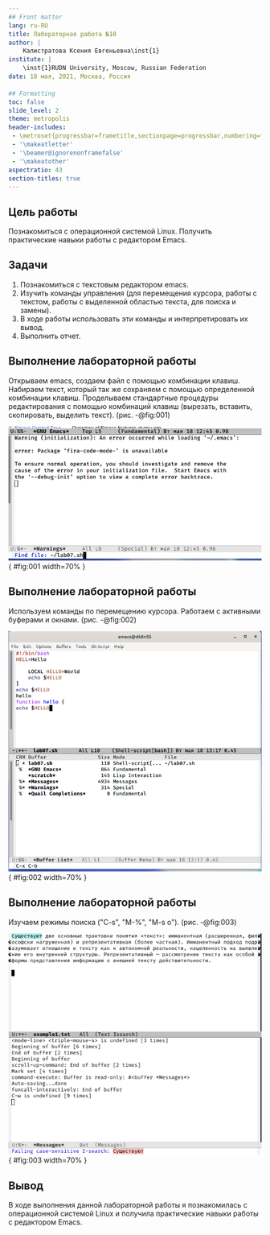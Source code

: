 ```yaml
---
## Front matter
lang: ru-RU
title: Лабораторная работа №10
author: |
	Калистратова Ксения Евгеньевна\inst{1}
institute: |
	\inst{1}RUDN University, Moscow, Russian Federation
date: 18 мая, 2021, Москва, Россия

## Formatting
toc: false
slide_level: 2
theme: metropolis
header-includes: 
 - \metroset{progressbar=frametitle,sectionpage=progressbar,numbering=fraction}
 - '\makeatletter'
 - '\beamer@ignorenonframefalse'
 - '\makeatother'
aspectratio: 43
section-titles: true
---
```


## Цель работы

Познакомиться с операционной системой Linux. Получить практические навыки работы с редактором Emacs.

## Задачи

1. Познакомиться с текстовым редактором emacs.
2. Изучить команды управления (для перемещения курсора, работы с текстом, работы с выделенной областью текста, для поиска и замены).
3. В ходе работы использовать эти команды и интерпретировать их вывод.
4. Выполнить отчет.


## Выполнение лабораторной работы

Открываем emacs, создаем файл с помощью комбинации клавиш. Набираем текст, который так же сохраняем с помощью определенной комбинации клавиш. Проделываем стандартные процедуры редактирования с помощью комбинаций клавиш (вырезать, вставить, скопировать, выделить текст). (рис. -@fig:001) 

![Создание файла](image10/2.png){ #fig:001 width=70% }

## Выполнение лабораторной работы

Используем команды по перемещению курсора. Работаем с активными буферами и окнами. (рис. -@fig:002)

![Активные буферы](image10/14.png){ #fig:002 width=70% }

## Выполнение лабораторной работы

Изучаем режимы поиска ("C-s", "M-%", "M-s o"). (рис. -@fig:003)

![Режим поиска "C-s"](image10/24.png){ #fig:003 width=70% }

## Вывод

В ходе выполнения данной лабораторной работы я познакомилась с операционной системой Linux и получила практические навыки работы с редактором Emacs.
